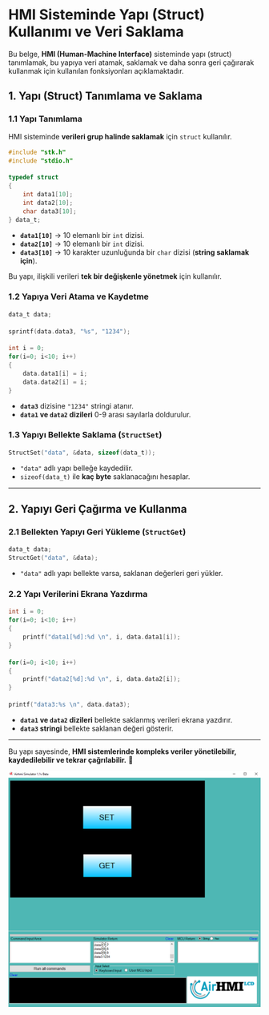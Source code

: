 # HMI Sisteminde Yapı (Struct) Kullanımı ve Veri Saklama

Bu belge, **HMI (Human-Machine Interface)** sisteminde yapı (struct) tanımlamak, bu yapıya veri atamak, saklamak ve daha sonra geri çağırarak kullanmak için kullanılan fonksiyonları açıklamaktadır.

## 1. Yapı (Struct) Tanımlama ve Saklama

### **1.1 Yapı Tanımlama**

HMI sisteminde **verileri grup halinde saklamak** için `struct` kullanılır.

```c
#include "stk.h"
#include "stdio.h"

typedef struct 
{
    int data1[10];
    int data2[10];
    char data3[10];
} data_t;
```
- **`data1[10]`** → 10 elemanlı bir `int` dizisi.
- **`data2[10]`** → 10 elemanlı bir `int` dizisi.
- **`data3[10]`** → 10 karakter uzunluğunda bir `char` dizisi (**string saklamak için**).

Bu yapı, ilişkili verileri **tek bir değişkenle yönetmek** için kullanılır.

### **1.2 Yapıya Veri Atama ve Kaydetme**

```c
data_t data;

sprintf(data.data3, "%s", "1234");

int i = 0;
for(i=0; i<10; i++)
{
    data.data1[i] = i;
    data.data2[i] = i;
}
```
- **`data3`** dizisine `"1234"` stringi atanır.
- **`data1` ve `data2` dizileri** 0-9 arası sayılarla doldurulur.

### **1.3 Yapıyı Bellekte Saklama (`StructSet`)**

```c
StructSet("data", &data, sizeof(data_t));
```
- `"data"` adlı yapı belleğe kaydedilir.
- `sizeof(data_t)` ile **kaç byte** saklanacağını hesaplar.

---

## 2. Yapıyı Geri Çağırma ve Kullanma

### **2.1 Bellekten Yapıyı Geri Yükleme (`StructGet`)**

```c
data_t data;
StructGet("data", &data);
```
- `"data"` adlı yapı bellekte varsa, saklanan değerleri geri yükler.

### **2.2 Yapı Verilerini Ekrana Yazdırma**

```c
int i = 0;
for(i=0; i<10; i++)
{
    printf("data1[%d]:%d \n", i, data.data1[i]);
}

for(i=0; i<10; i++)
{
    printf("data2[%d]:%d \n", i, data.data2[i]);
}

printf("data3:%s \n", data.data3);
```
- **`data1` ve `data2` dizileri** bellekte saklanmış verileri ekrana yazdırır.
- **`data3` stringi** bellekte saklanan değeri gösterir.

---


Bu yapı sayesinde, **HMI sistemlerinde kompleks veriler yönetilebilir, kaydedilebilir ve tekrar çağrılabilir.** 🚀

![Açıklama Metni](1.png)

